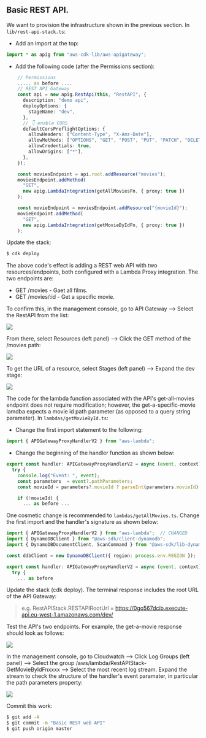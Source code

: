 ## Basic REST API.
We want to provision the infrastructure shown in the previous section. In `lib/rest-api-stack.ts`:

+ Add an import at the top:
~~~ts
import * as apig from "aws-cdk-lib/aws-apigateway";
~~~

+ Add the following code (after the Permissions section):
~~~ts
    // Permissions
    ..... as before ....
    // REST API Gateway
    const api = new apig.RestApi(this, "RestAPI", {
      description: "demo api",
      deployOptions: {
        stageName: "dev",
      },
      // 👇 enable CORS
      defaultCorsPreflightOptions: {
        allowHeaders: ["Content-Type", "X-Amz-Date"],
        allowMethods: ["OPTIONS", "GET", "POST", "PUT", "PATCH", "DELETE"],
        allowCredentials: true,
        allowOrigins: ["*"],
      },
    });

    const moviesEndpoint = api.root.addResource("movies");
    moviesEndpoint.addMethod(
      "GET",
      new apig.LambdaIntegration(getAllMoviesFn, { proxy: true })
    );

    const movieEndpoint = moviesEndpoint.addResource("{movieId}");
    movieEndpoint.addMethod(
      "GET",
      new apig.LambdaIntegration(getMovieByIdFn, { proxy: true })
    );
~~~

Update the stack:
~~~bash
$ cdk deploy
~~~
The above code's effect is adding a REST web API with two resources/endpoints, both configured with a Lambda Proxy integration. The two endpoints are:
+ GET /movies - Gaet all films.
+ GET /movies/:id - Get a specific movie.

To confirm this, in the management console, go to API Gateway --> Select the RestAPI from the list:

![][apigateway]

From there, select Resources (left panel) --> Click the GET method of the /movies path:

![][apiresources]

To get the URL of a resource, select Stages (left panel) --> Expand the dev stage:

![][apistage]

The code for the lambda function associated with the API's get-all-movies endpoint does not require modification; however, the get-a-specific-movie lamdba expects a movie id path parameter (as opposed to a query string parameter). In `lambdas/getMovieById.ts`:

+ Change the first import statement to the following:
~~~ts
import { APIGatewayProxyHandlerV2 } from "aws-lambda";
~~~
+ Change the beginning of the handler function as shown below:
~~~ts
export const handler: APIGatewayProxyHandlerV2 = async (event, context) => { // Note change
  try {
    console.log("Event: ", event);
    const parameters  = event?.pathParameters;
    const movieId = parameters?.movieId ? parseInt(parameters.movieId) : undefined;

    if (!movieId) {
      ... as before ...
~~~
One cosmetic change is recommended to `lambdas/getAllMovies.ts`. Change the first import and the handler's signature as shown below:
~~~ts
import { APIGatewayProxyHandlerV2 } from "aws-lambda";  // CHANGED
import { DynamoDBClient } from "@aws-sdk/client-dynamodb";
import { DynamoDBDocumentClient, ScanCommand } from "@aws-sdk/lib-dynamodb";

const ddbClient = new DynamoDBClient({ region: process.env.REGION });

export const handler: APIGatewayProxyHandlerV2 = async (event, context) => { // CHANGED
  try {
    ... as before
~~~
Update the stack (cdk deploy). The terminal response includes the root URL of the API Gateway:

>e.g. RestAPIStack.RESTAPIRootUrl = https://0go567dcib.execute-api.eu-west-1.amazonaws.com/dev/

Test the API's two endpoints. For example, the get-a-movie response should look as follows:

![][getmovie]

In the management console, go to Cloudwatch --> Click Log Groups (left panel) --> Select the group /aws/lambda/RestAPIStack-GetMovieByIdFnxxxx --> Select the most recent log stream. Expand the stream to check the structure of the handler's event paramater, in particular the path parameters property:

![][pathparameters]

Commit this work:
~~~bash
$ git add -A
$ git commit -m "Basic REST web API"
$ git push origin master
~~~

[apigateway]: ./img/apigateway.png
[apiresources]: ./img/apiresources.png
[apistage]: ./img/apistage.png
[getmovie]: ./img/getmovie.png
[pathparameters]: ./img/pathparameters.png

